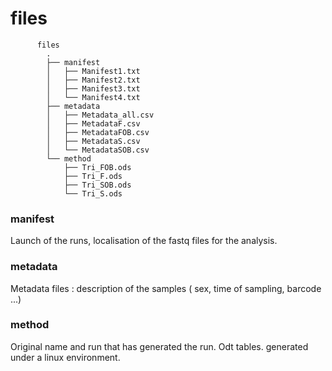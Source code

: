 # files

          files
            .
            ├── manifest
            │   ├── Manifest1.txt
            │   ├── Manifest2.txt
            │   ├── Manifest3.txt
            │   └── Manifest4.txt
            ├── metadata
            │   ├── Metadata_all.csv
            │   ├── MetadataF.csv
            │   ├── MetadataFOB.csv
            │   ├── MetadataS.csv
            │   └── MetadataSOB.csv
            └── method
                ├── Tri_FOB.ods
                ├── Tri_F.ods
                ├── Tri_SOB.ods
                └── Tri_S.ods


### manifest

Launch of the runs, localisation of the fastq files for the analysis. 

### metadata

Metadata files : description of the samples ( sex, time of sampling, barcode ...) 

### method 

Original name and run that has generated the run. Odt tables. generated under a linux environment.
